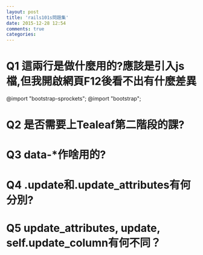 ```yaml
---
layout: post
title: 'rails101s問題集'
date: 2015-12-28 12:54
comments: true
categories: 
---
```

# Q1 這兩行是做什麼用的?應該是引入js檔,但我開啟網頁F12後看不出有什麼差異
@import "bootstrap-sprockets";
@import "bootstrap";


# Q2 是否需要上Tealeaf第二階段的課?


# Q3 data-*作啥用的?

# Q4 .update和.update_attributes有何分別?


# Q5 update_attributes, update, self.update_column有何不同？


